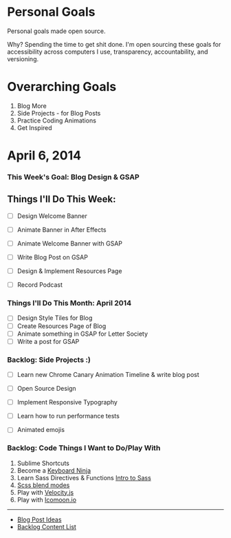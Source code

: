 Personal Goals
==============

Personal goals made open source.

Why? Spending the time to get shit done. I'm open sourcing these goals for accessibility across computers I use, transparency, accountability, and versioning.

# Overarching Goals
1. Blog More
2. Side Projects - for Blog Posts
3. Practice Coding Animations
4. Get Inspired

# April 6, 2014

### This Week's Goal: Blog Design & GSAP

## Things I'll Do This Week:
- [ ] Design Welcome Banner
- [ ] Animate Banner in After Effects
- [ ] Animate Welcome Banner with GSAP
- [ ] Write Blog Post on GSAP
- [ ] Design & Implement Resources Page
- [ ] Record Podcast


### Things I'll Do This Month: April 2014
- [ ] Design Style Tiles for Blog
- [ ] Create Resources Page of Blog
- [ ] Animate something in GSAP for Letter Society
- [ ] Write a post for GSAP

### Backlog: Side Projects :)
- [ ] Learn new Chrome Canary Animation Timeline & write blog post
- [ ] Open Source Design
- [ ] Implement Responsive Typography
- [ ] Learn how to run performance tests
- [ ] Animated emojis


### Backlog: Code Things I Want to Do/Play With
1. Sublime Shortcuts
2. Become a [Keyboard Ninja](http://una.github.io/keyboard-ninja-slides/#/)
3. Learn Sass Directives & Functions [Intro to Sass](http://una.github.io/slides-intro-to-sass/)
4. [Scss blend modes](https://github.com/heygrady/scss-blend-modes)
5. Play with [Velocity.js](http://www.smashingmagazine.com/2014/06/18/faster-ui-animations-with-velocity-js/)
6. Play with [Icomoon.io](www.icomoon.io)



---

- [Blog Post Ideas](https://github.com/ryanbrownhill/personal-goals/blob/master/blog-posts/blog-ideas.md)
- [Backlog Content List](https://github.com/ryanbrownhill/personal-goals/tree/master/content-list)

